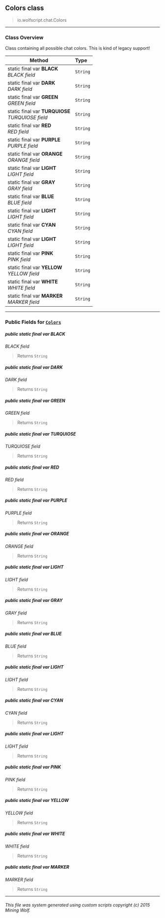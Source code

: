 ## Colors __class__

>io.wolfscript.chat.Colors

---

### Class Overview

Class containing all possible chat colors. This is kind of legacy support!

Method | Type   
--- | :--- 
static final var __BLACK__ <br> _BLACK field_ | `String`
static final var __DARK__ <br> _DARK field_ | `String`
static final var __GREEN__ <br> _GREEN field_ | `String`
static final var __TURQUIOSE__ <br> _TURQUIOSE field_ | `String`
static final var __RED__ <br> _RED field_ | `String`
static final var __PURPLE__ <br> _PURPLE field_ | `String`
static final var __ORANGE__ <br> _ORANGE field_ | `String`
static final var __LIGHT__ <br> _LIGHT field_ | `String`
static final var __GRAY__ <br> _GRAY field_ | `String`
static final var __BLUE__ <br> _BLUE field_ | `String`
static final var __LIGHT__ <br> _LIGHT field_ | `String`
static final var __CYAN__ <br> _CYAN field_ | `String`
static final var __LIGHT__ <br> _LIGHT field_ | `String`
static final var __PINK__ <br> _PINK field_ | `String`
static final var __YELLOW__ <br> _YELLOW field_ | `String`
static final var __WHITE__ <br> _WHITE field_ | `String`
static final var __MARKER__ <br> _MARKER field_ | `String`



---


### Public Fields for [`Colors`](Colors.md)

##### <a id='black'></a>public static final var __BLACK__

_BLACK field_

>Returns
>  `String`

##### <a id='dark'></a>public static final var __DARK__

_DARK field_

>Returns
>  `String`

##### <a id='green'></a>public static final var __GREEN__

_GREEN field_

>Returns
>  `String`

##### <a id='turquiose'></a>public static final var __TURQUIOSE__

_TURQUIOSE field_

>Returns
>  `String`

##### <a id='red'></a>public static final var __RED__

_RED field_

>Returns
>  `String`

##### <a id='purple'></a>public static final var __PURPLE__

_PURPLE field_

>Returns
>  `String`

##### <a id='orange'></a>public static final var __ORANGE__

_ORANGE field_

>Returns
>  `String`

##### <a id='light'></a>public static final var __LIGHT__

_LIGHT field_

>Returns
>  `String`

##### <a id='gray'></a>public static final var __GRAY__

_GRAY field_

>Returns
>  `String`

##### <a id='blue'></a>public static final var __BLUE__

_BLUE field_

>Returns
>  `String`

##### <a id='light'></a>public static final var __LIGHT__

_LIGHT field_

>Returns
>  `String`

##### <a id='cyan'></a>public static final var __CYAN__

_CYAN field_

>Returns
>  `String`

##### <a id='light'></a>public static final var __LIGHT__

_LIGHT field_

>Returns
>  `String`

##### <a id='pink'></a>public static final var __PINK__

_PINK field_

>Returns
>  `String`

##### <a id='yellow'></a>public static final var __YELLOW__

_YELLOW field_

>Returns
>  `String`

##### <a id='white'></a>public static final var __WHITE__

_WHITE field_

>Returns
>  `String`

##### <a id='marker'></a>public static final var __MARKER__

_MARKER field_

>Returns
>  `String`

---


###### This file was system generated using custom scripts copyright (c) 2015 Mining Wolf.
	

